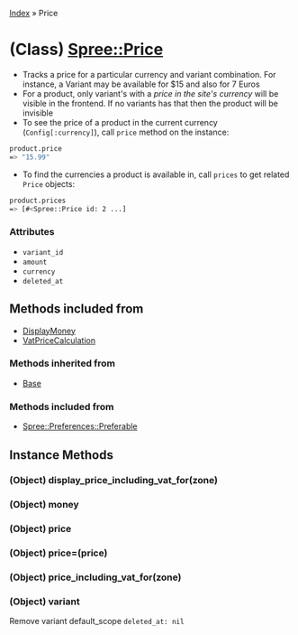 [Index](../_index.md) » Price

# (Class) [Spree::Price](http://m.gymplayer.com/price.rb)
* Tracks a price for a particular currency and variant combination. For instance, a Variant may be
available for $15 and also for 7 Euros
* For a product, only variant's with a *price in the site's currency* will be visible in the
frontend. If no variants has that then the product will be invisible
* To see the price of a product in the current currency (`Config[:currency]`), call `price`
method on the instance:
```bash
product.price
=> "15.99"
```
* To find the currencies a product is available in, call `prices` to get related `Price` objects:
```bash
product.prices
=> [#<Spree::Price id: 2 ...]
```

### Attributes
* `variant_id`
* `amount`
* `currency`
* `deleted_at`

## Methods included from
* [DisplayMoney](DisplayMoney.md)
* [VatPriceCalculation](VatPriceCalculation.md)

### Methods inherited from
* [Base](Base.md)

### Methods included from
* [Spree::Preferences::Preferable](Preferences/Preferable.md)

## Instance Methods
### (Object) **display_price_including_vat_for**(zone)


### (Object) **money**


### (Object) **price**


### (Object) **price=**(price)


### (Object) **price_including_vat_for**(zone)


### (Object) **variant**
Remove variant default_scope `deleted_at: nil`
